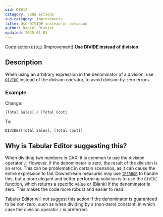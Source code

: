 ```yaml
---
uid: DI012
category: Code actions
sub-category: Improvements
title: Use DIVIDE instead of division
author: Daniel Otykier
updated: 2025-01-03
---
```


Code action `DI012` (Improvement) **Use DIVIDE instead of division**

## Description

When using an arbitrary expression in the denominator of a division, use [`DIVIDE`](https://dax.guide/DIVIDE) instead of the division operator, to avoid division by zero errors.

### Example

Change:

```dax
[Total Sales] / [Total Cost]
```

To:

```dax
DIVIDE([Total Sales], [Total Cost])
```

## Why is Tabular Editor suggesting this?

When dividing two numbers in DAX, it is common to use the division operator `/`. However, if the denominator is zero, the result of the division is an error. This can be problematic in certain scenarios, as it can cause the entire expression to fail. Downstream measures may use [`IFERROR`](https://dax.guide/IFERROR) to handle this, but a more elegant and better performing solution is to use the `DIVIDE` function, which returns a specific value or (Blank) if the denominator is zero. This makes the code more robust and easier to read.

Tabular Editor will not suggest this action if the denominator is guaranteed to be non-zero, such as when dividing by a (non-zero) constant, in which case the division operator `/` is preferred.